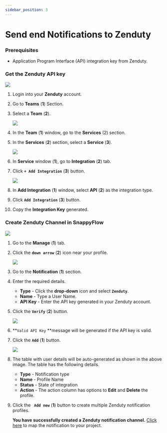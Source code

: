 ```yaml
---
sidebar_position: 3 
---
```

# Send end Notifications to Zenduty
### Prerequisites

- Application Program Interface (API) integration key from Zenduty.

### Get the Zenduty API key

<img src="/img/notifications/images/Image_11.png" /><br /> 

1. Login into your **Zenduty** account.

2. Go to **Teams** (**1**) Section.

3. Select a **Team** (**2**).

   <img src="/img/notifications/images/Image_12.png" /><br /> 

4. In the **Team** (**1**) window, go to the **Services** (2) section.

5. In the **Services** (**2**) section, select a **Service** (**3**).

   <img src="/img/notifications/images/Image_13.png" /><br />

6. In **Service** window (**1**), go to **Integration** (**2**) tab.

7. Click  **`+ Add Integration`** (**3**) button.

   <img src="/img/notifications/images/Image_14.png" /><br />

8. In **Add Integration** (**1**) window, select **API** (**2**) as the integration type.

9. Click  **`Add Integration`** (**3**) button.

10. Copy the **Integration Key** generated.
### Create Zenduty Channel in SnappyFlow

<img src="/img/notifications/images/Image_15.png" /><br />

1. Go to the **Manage** (**1**) tab.

2. Click the **`down arrow`**  (**2**) icon near your profile.

   <img src="/img/notifications/images/Image_16.png" /><br />

3. Go to the **Notification**  (**1**) section.

4. Enter the required details.
   - **Type** - Click the **drop-down** icon and select **`Zenduty`**.
   - **Name** - Type a User Name.
   - **API Key** - Enter the API key generated in your Zenduty account.

5. Click the **`Verify`** (**2**) button.

   <img src="/img/notifications/images/Image_17.png" /><br />

6.  **`Valid API Key` **message will be generated if the API key is valid.

7. Click the **`Add`** (**1**) button.

   <img src="/img/notifications/images/Image_18.png" /><br /> 

8. The table with user details will be auto-generated as shown in the above image. The table has the following details.

   - **Type** - Notification type
   - **Name** - Profile Name
   - **Status** - State of integration
   - **Action** - The action column has options to **Edit** and **Delete** the profile.

9. Click the **` Add new`**  (**1**) button to create multiple Zenduty notification profiles.

   **You have successfully created a Zenduty notification channel.** [Click here](docs/Alerts_notifications/notifications/Map_Notification_Alerts/Map_Projects_to_Channels)  to map the notification to your project.

